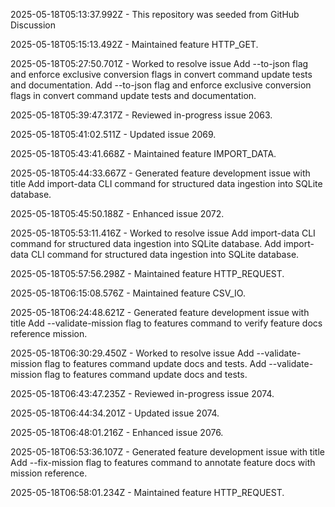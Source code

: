 2025-05-18T05:13:37.992Z - This repository was seeded from GitHub Discussion 

2025-05-18T05:15:13.492Z - Maintained feature HTTP_GET.

2025-05-18T05:27:50.701Z - Worked to resolve issue Add --to-json flag and enforce exclusive conversion flags in convert command update tests and documentation. Add --to-json flag and enforce exclusive conversion flags in convert command update tests and documentation.

2025-05-18T05:39:47.317Z - Reviewed in-progress issue 2063.

2025-05-18T05:41:02.511Z - Updated issue 2069.

2025-05-18T05:43:41.668Z - Maintained feature IMPORT_DATA.

2025-05-18T05:44:33.667Z - Generated feature development issue with title Add import-data CLI command for structured data ingestion into SQLite database.

2025-05-18T05:45:50.188Z - Enhanced issue 2072.

2025-05-18T05:53:11.416Z - Worked to resolve issue Add import-data CLI command for structured data ingestion into SQLite database. Add import-data CLI command for structured data ingestion into SQLite database.

2025-05-18T05:57:56.298Z - Maintained feature HTTP_REQUEST.

2025-05-18T06:15:08.576Z - Maintained feature CSV_IO.

2025-05-18T06:24:48.621Z - Generated feature development issue with title Add --validate-mission flag to features command to verify feature docs reference mission.

2025-05-18T06:30:29.450Z - Worked to resolve issue Add --validate-mission flag to features command update docs and tests. Add --validate-mission flag to features command update docs and tests.

2025-05-18T06:43:47.235Z - Reviewed in-progress issue 2074.

2025-05-18T06:44:34.201Z - Updated issue 2074.

2025-05-18T06:48:01.216Z - Enhanced issue 2076.

2025-05-18T06:53:36.107Z - Generated feature development issue with title Add --fix-mission flag to features command to annotate feature docs with mission reference.

2025-05-18T06:58:01.234Z - Maintained feature HTTP_REQUEST.

